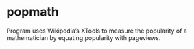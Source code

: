 # popmath
Program uses Wikipedia’s XTools to measure the popularity of a mathematician by equating popularity with pageviews.
